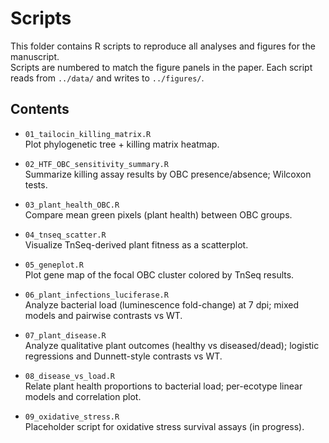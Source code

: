 # Scripts

This folder contains R scripts to reproduce all analyses and figures for the manuscript.  
Scripts are numbered to match the figure panels in the paper. Each script reads from `../data/` and writes to `../figures/`.

## Contents

- `01_tailocin_killing_matrix.R`  
  Plot phylogenetic tree + killing matrix heatmap.

- `02_HTF_OBC_sensitivity_summary.R`  
  Summarize killing assay results by OBC presence/absence; Wilcoxon tests.

- `03_plant_health_OBC.R`  
  Compare mean green pixels (plant health) between OBC groups.

- `04_tnseq_scatter.R`  
  Visualize TnSeq-derived plant fitness as a scatterplot.

- `05_geneplot.R`  
  Plot gene map of the focal OBC cluster colored by TnSeq results.

- `06_plant_infections_luciferase.R`  
  Analyze bacterial load (luminescence fold-change) at 7 dpi; mixed models and pairwise contrasts vs WT.

- `07_plant_disease.R`  
  Analyze qualitative plant outcomes (healthy vs diseased/dead); logistic regressions and Dunnett-style contrasts vs WT.

- `08_disease_vs_load.R`  
  Relate plant health proportions to bacterial load; per-ecotype linear models and correlation plot.

- `09_oxidative_stress.R`  
  Placeholder script for oxidative stress survival assays (in progress).

